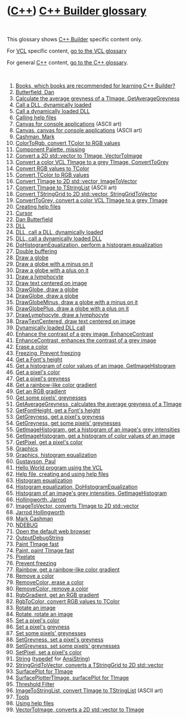 ([C++](Cpp.md)) [C++ Builder glossary](CppBuilderGlossary.md)
===============================================================

 

This glossary shows [C++ Builder](CppBuilder.md) specific content only.

For [VCL](CppVcl.md) specific content, [go to the VCL
glossary](CppVclGlossary.md)

For general [C++](Cpp.md) content, [go to the C++
glossary](CppGlossary.md).

 

1.  [Books, which books are recommended for learning C++
    Builder?](CppBuilderBooks.md)
2.  [Butterfield, Dan](CppDanButterfield.md)
3.  [Calculate the average greyness of a TImage,
    GetAverageGreyness](CppGetAverageGreyness.md)
4.  [Call a DLL, dynamically loaded](CppBuilderCallDllDynamic.md)
5.  [Call a dynamically loaded DLL](CppBuilderCallDllDynamic.md)
6.  [Calling help files](CppBuilderHelp.md)
7.  [Canvas for console applications](CppCanvas.md) (ASCII art)
8.  [Canvas, canvas for console applications](CppCanvas.md) (ASCII art)
9.  [Cashman, Mark](CppMarkCashman.md)
10. [ColorToRgb, convert TColor to RGB values](CppColorToRgb.md)
11. [Component Palette, missing](CppMissingComponentPalette.md)
12. [Convert a 2D std::vector to TImage,
    VectorToImage](CppVectorToImage.md)
13. [Convert a color VCL TImage to a grey TImage,
    ConvertToGrey](CppConvertToGrey.md)
14. [Convert RGB values to TColor](CppRgbToColor.md)
15. [Convert TColor to RGB values](CppColorToRgb.md)
16. [Convert TImage to 2D std::vector,
    ImageToVector](CppImageToVector.md)
17. [Convert TImage to TStringList](CppImageToStringList.md)
    (ASCII art)
18. [Convert TStringGrid to 2D std::vector,
    StringGridToVector](CppStringGridToVector.md)
19. [ConvertToGrey, convert a color VCL TImage to a grey
    TImage](CppConvertToGrey.md)
20. [Creating help files](CppBuilderHelp.md)
21. [Cursor](CppCursor.md)
22. [Dan Butterfield](CppDanButterfield.md)
23. [DLL](CppBuilderDll.md)
24. [DLL, call a DLL, dynamically loaded](CppBuilderCallDllDynamic.md)
25. [DLL, call a dynamically loaded DLL](CppBuilderCallDllDynamic.md)
26. [DoHistogramEqualization, perform a histogram
    equalization](CppDoHistogramEqualization.md)
27. [Double buffering](CppDoubleBuffering.md)
28. [Draw a globe](CppDrawGlobe.md)
29. [Draw a globe with a minus on it](CppDrawGlobeMinus.md)
30. [Draw a globe with a plus on it](CppDrawGlobePlus.md)
31. [Draw a lymphocyte](CppDrawLymphocyte.md)
32. [Draw text centered on image](CppDrawTextCentered.md)
33. [DrawGlobe, draw a globe](CppDrawGlobe.md)
34. [DrawGlobe, draw a globe](CppDrawGlobe.md)
35. [DrawGlobeMinus, draw a globe with a minus on
    it](CppDrawGlobeMinus.md)
36. [DrawGlobePlus, draw a globe with a plus on
    it](CppDrawGlobePlus.md)
37. [DrawLymphocyte, draw a lymphocyte](CppDrawLymphocyte.md)
38. [DrawTextCentered, draw text centered on
    image](CppDrawTextCentered.md)
39. [Dynamically loaded DLL call](CppBuilderCallDllDynamic.md)
40. [Enhance the contrast of a grey image,
    EnhanceContrast](CppEnhanceContrast.md)
41. [EnhanceContrast, enhances the contrast of a grey
    image](CppEnhanceContrast.md)
42. [Erase a color](CppRemoveColor.md)
43. [Freezing, Prevent freezing](CppPreventFreezing.md)
44. [Get a Font's height](CppGetFontHeight.md)
45. [Get a histogram of color values of an image,
    GetImageHistogram](CppGetImageHistogram.md)
46. [Get a pixel's color](CppGetPixel.md)
47. [Get a pixel's greyness](CppGetGreyness.md)
48. [Get a rainbow-like color gradient](CppRainbow.md)
49. [Get an RGB gradient](CppRgbGradient.md)
50. [Get some pixels' greynesses](CppGetGreyness.md)
51. [GetAverageGreyness, calculates the average greyness of a
    TImage](CppGetAverageGreyness.md)
52. [GetFontHeight, get a Font's height](CppGetFontHeight.md)
53. [GetGreyness, get a pixel's greyness](CppGetGreyness.md)
54. [GetGreyness, get some pixels' greynesses](CppGetGreyness.md)
55. [GetImageHistogram, get a histogram of an image's grey
    intensities](CppGetImageHistogram.md)
56. [GetImageHistogram, get a histogram of color values of an
    image](CppGetImageHistogram.md)
57. [GetPixel, get a pixel's color](CppGetPixel.md)
58. [Graphics](CppGraphics.md)
59. [Graphics, histogram equalization](CppHistogramEqualization.md)
60. [Gustavson, Paul](CppPaulGustavson.md)
61. [Hello World program using the VCL](CppVclHelloWorld.md)
62. [Help file, creating and using help files](CppBuilderHelp.md)
63. [Histogram equalization](CppHistogramEqualization.md)
64. [Histogram equalization,
    DoHistogramEqualization](CppDoHistogramEqualization.md)
65. [Histogram of an image's grey intensities,
    GetImageHistogram](CppGetImageHistogram.md)
66. [Hollingworth, Jarrod](CppJarrodHollingworth.md)
67. [ImageToVector, converts TImage to 2D
    std::vector](CppImageToVector.md)
68. [Jarrod Hollingworth](CppJarrodHollingworth.md)
69. [Mark Cashman](CppMarkCashman.md)
70. [NDEBUG](CppNDEBUG.md)
71. [Open the default web browser](CppOpenDefaultBrowser.md)
72. [OutputDebugString](CppOutputDebugString.md)
73. [Paint TImage fast](CppPaint.md)
74. [Paint, paint TImage fast](CppPaint.md)
75. [Pixelate](CppPixelate.md)
76. [Prevent freezing](CppPreventFreezing.md)
77. [Rainbow, get a rainbow-like color gradient](CppRainbow.md)
78. [Remove a color](CppRemoveColor.md)
79. [RemoveColor, erase a color](CppRemoveColor.md)
80. [RemoveColor, remove a color](CppRemoveColor.md)
81. [RgbGradient, get an RGB gradient](CppRgbGradient.md)
82. [RgbToColor, convert RGB values to TColor](CppRgbToColor.md)
83. [Rotate an image](CppRotate.md)
84. [Rotate, rotate an image](CppRotate.md)
85. [Set a pixel's color](CppSetPixel.md)
86. [Set a pixel's greyness](CppSetGreyness.md)
87. [Set some pixels' greynesses](CppSetGreyness.md)
88. [SetGreyness, set a pixel's greyness](CppSetGreyness.md)
89. [SetGreyness, set some pixels' greynesses](CppSetGreyness.md)
90. [SetPixel, set a pixel's color](CppSetPixel.md)
91. [String](CppAnsiString.md) ([typedef](CppTypedef.md) for
    [AnsiString](CppAnsiString.md))
92. [StringGridToVector, converts a TStringGrid to 2D
    std::vector](CppStringGridToVector.md)
93. [SurfacePlot for TImage](CppSurfacePlotterTImage.md)
95. [SurfacePlotterTImage, surfacePlot for
    TImage](CppSurfacePlotterTImage.md)
96. [Threshold Filter](CppThresholdFilter.md)
97. [ImageToStringList, convert TImage to
    TStringList](CppImageToStringList.md) (ASCII art)
98. [Tools](https://github.com/richelbilderbeek/tools)
99. [Using help files](CppBuilderHelp.md)
100. [VectorToImage, converts a 2D std::vector to
    TImage](CppVectorToImage.md)

 

 

 

 

 

 

